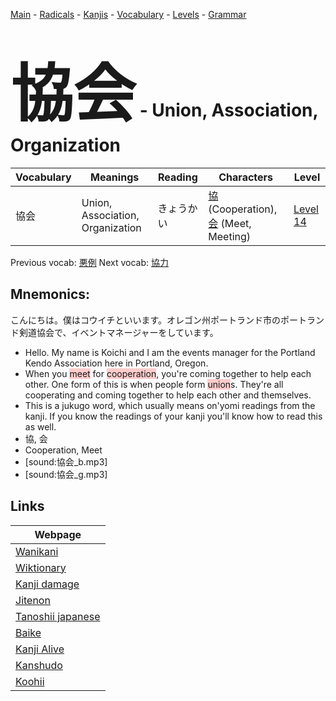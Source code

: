 <style> bigfont {font-size: 100px}</style>
[Main](../README.md) -
[Radicals](../radicals.md) -
[Kanjis](../kanjis.md) -
[Vocabulary](../vocabulary.md) -
[Levels](../levels.md) -
[Grammar](../grammar.md)
# <bigfont> 協会</bigfont> - Union, Association, Organization 

| Vocabulary | Meanings | Reading | Characters | Level |
| --- | --- | --- | --- | --- |
| 協会 | Union, Association, Organization | きょうかい |  [協](../kanjis/協.md) (Cooperation), [会](../kanjis/会.md) (Meet, Meeting) | [Level 14](../levels/wk_level14.md) |

Previous vocab: [悪例](悪例.md) Next vocab: [協力](協力.md) 

## Mnemonics:
こんにちは。僕はコウイチといいます。オレゴン州ポートランド市のポートランド剣道協会で、イベントマネージャーをしています。
* Hello. My name is Koichi and I am the events manager for the Portland Kendo Association here in Portland, Oregon.
* When you <span style="background-color:#ffcccb"> meet</span> for <span style="background-color:#ffcccb"> cooperation</span>, you're coming together to help each other. One form of this is when people form <span style="background-color:#ffcccb"> union</span>s. They're all cooperating and coming together to help each other and themselves.
* This is a jukugo word, which usually means on'yomi readings from the kanji. If you know the readings of your kanji you'll know how to read this as well.
* 協, 会
* Cooperation, Meet
* [sound:協会_b.mp3]
* [sound:協会_g.mp3]


## Links 

| Webpage |
| --- |
| [Wanikani          ](https://www.wanikani.com/kanji/協会) |
| [Wiktionary        ](https://en.wiktionary.org/wiki/協会) |
| [Kanji damage      ](http://www.kanjidamage.com/kanji/search?utf8=✓&q=協会) |
| [Jitenon           ](https://jitenon.com/kanji/協会) |
| [Tanoshii japanese ](https://www.tanoshiijapanese.com/dictionary/kanji.cfm?k=協会) |
| [Baike             ](https://baike.baidu.com/item/協会) |
| [Kanji Alive       ](https://app.kanjialive.com/協会) |
| [Kanshudo          ](https://www.kanshudo.com/searchmn?q=協会) |
| [Koohii            ](https://kanji.koohii.com/study/kanji/協会) |
